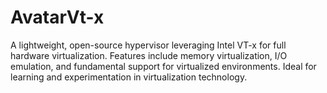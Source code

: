 # AvatarVt-x
A lightweight, open-source hypervisor leveraging Intel VT-x for full hardware virtualization. Features include memory virtualization, I/O emulation, and fundamental support for virtualized environments. Ideal for learning and experimentation in virtualization technology.
